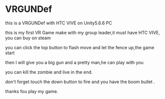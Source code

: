 # VRGUNDef
this is a VRGUNDef with HTC VIVE on Unity5.6.6 PC

this is my first VR Game make with my group leader,it must have HTC VIVE, you can buy on steam

you can click the top button to flash move and let the fence up,the game start

then I will give you a big gun and a pretty man,he can play with you 

you can kill the zombie and live in the end.

don't forget touch the down button to fire and you have the boom bullet .

thanks fou play my game.

